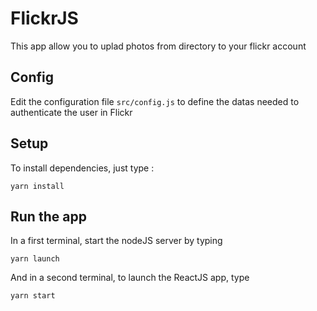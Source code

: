 
# FlickrJS

This app allow you to uplad photos from directory to your flickr account

## Config
Edit the configuration file `src/config.js` to define the datas needed to authenticate the user in Flickr

## Setup
To install dependencies, just type :

```
yarn install
```

## Run the app
In a first terminal, start the nodeJS server by typing
```
yarn launch
```
And in a second terminal, to launch the ReactJS app, type
```
yarn start
```
